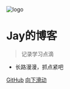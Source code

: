 ![logo](_media/icon.svg)

# Jay的博客

> 记录学习点滴

- 长路漫漫，抓点紧吧

[GitHub](https://github.com/jaycodedeer)
[向下滑动](#docsify)
